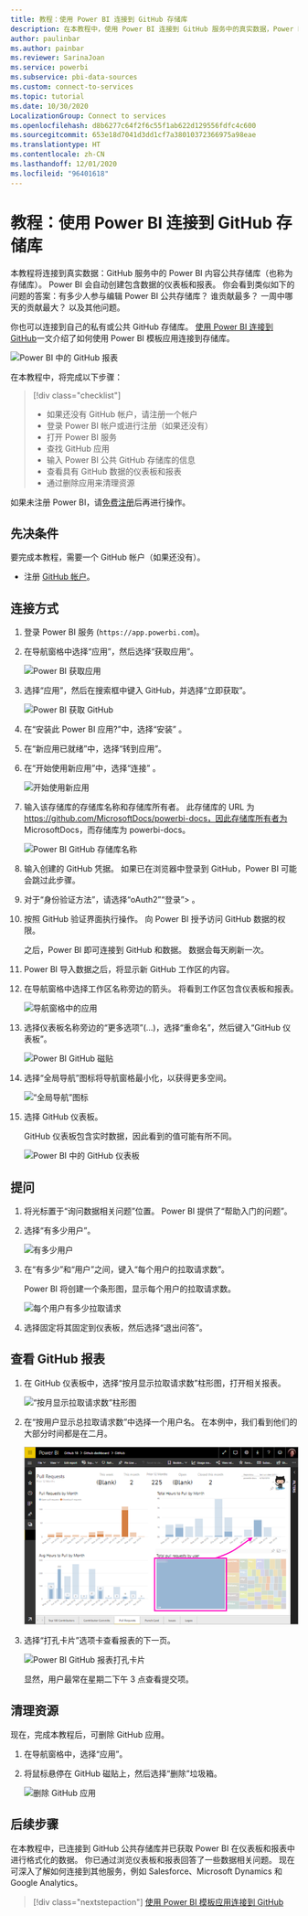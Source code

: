 ```yaml
---
title: 教程：使用 Power BI 连接到 GitHub 存储库
description: 在本教程中，使用 Power BI 连接到 GitHub 服务中的真实数据，Power BI 即会自动创建仪表板和报表。
author: paulinbar
ms.author: painbar
ms.reviewer: SarinaJoan
ms.service: powerbi
ms.subservice: pbi-data-sources
ms.custom: connect-to-services
ms.topic: tutorial
ms.date: 10/30/2020
LocalizationGroup: Connect to services
ms.openlocfilehash: d8b6277c64f2f6c55f1ab622d129556fdfc4c600
ms.sourcegitcommit: 653e18d7041d3dd1cf7a38010372366975a98eae
ms.translationtype: HT
ms.contentlocale: zh-CN
ms.lasthandoff: 12/01/2020
ms.locfileid: "96401618"
---
```

# <a name="tutorial-connect-to-a-github-repo-with-power-bi"></a>教程：使用 Power BI 连接到 GitHub 存储库
本教程将连接到真实数据：GitHub 服务中的 Power BI 内容公共存储库（也称为存储库）。 Power BI 会自动创建包含数据的仪表板和报表。 你会看到类似如下的问题的答案：有多少人参与编辑 Power BI 公共存储库？ 谁贡献最多？ 一周中哪天的贡献最大？ 以及其他问题。 

你也可以连接到自己的私有或公共 GitHub 存储库。 [使用 Power BI 连接到 GitHub](service-connect-to-github.md)一文介绍了如何使用 Power BI 模板应用连接到存储库。

![Power BI 中的 GitHub 报表](media/service-tutorial-connect-to-github/power-bi-github-app-tutorial-punch-card.png)

在本教程中，将完成以下步骤：

> [!div class="checklist"]
> * 如果还没有 GitHub 帐户，请注册一个帐户 
> * 登录 Power BI 帐户或进行注册（如果还没有）
> * 打开 Power BI 服务
> * 查找 GitHub 应用
> * 输入 Power BI 公共 GitHub 存储库的信息
> * 查看具有 GitHub 数据的仪表板和报表
> * 通过删除应用来清理资源

如果未注册 Power BI，请[免费注册](https://app.powerbi.com/signupredirect?pbi_source=web)后再进行操作。

## <a name="prerequisites"></a>先决条件

要完成本教程，需要一个 GitHub 帐户（如果还没有）。 

- 注册 [GitHub 帐户](/contribute/get-started-setup-github)。


## <a name="how-to-connect"></a>连接方式
1. 登录 Power BI 服务 (`https://app.powerbi.com`)。 
2. 在导航窗格中选择“应用”，然后选择“获取应用”。
   
   ![Power BI 获取应用](media/service-tutorial-connect-to-github/power-bi-github-app-tutorial.png) 

3. 选择“应用”，然后在搜索框中键入 GitHub，并选择“立即获取”。
   
   ![Power BI 获取 GitHub](media/service-tutorial-connect-to-github/power-bi-github-app-tutorial-app-source.png) 

4. 在“安装此 Power BI 应用?”中，选择“安装” 。
5. 在“新应用已就绪”中，选择“转到应用”。
6. 在“开始使用新应用”中，选择“连接” 。

    ![开始使用新应用](media/service-tutorial-connect-to-github/power-bi-new-app-connect-get-started.png)

7. 输入该存储库的存储库名称和存储库所有者。 此存储库的 URL 为 https://github.com/MicrosoftDocs/powerbi-docs，因此存储库所有者为 MicrosoftDocs，而存储库为 powerbi-docs。 
   
    ![Power BI GitHub 存储库名称](media/service-tutorial-connect-to-github/power-bi-github-app-tutorial-connect.png)

5. 输入创建的 GitHub 凭据。 如果已在浏览器中登录到 GitHub，Power BI 可能会跳过此步骤。 

6. 对于“身份验证方法”，请选择“oAuth2”“登录”\> 。

7. 按照 GitHub 验证界面执行操作。 向 Power BI 授予访问 GitHub 数据的权限。
   
   之后，Power BI 即可连接到 GitHub 和数据。  数据会每天刷新一次。

8. Power BI 导入数据之后，将显示新 GitHub 工作区的内容。 
9. 在导航窗格中选择工作区名称旁边的箭头。 将看到工作区包含仪表板和报表。 

    ![导航窗格中的应用](media/service-tutorial-connect-to-github/power-bi-github-app-tutorial-left-nav-expanded.png)

10. 选择仪表板名称旁边的“更多选项”(...)，选择“重命名”，然后键入“GitHub 仪表板”。
 
    ![Power BI GitHub 磁贴](media/service-tutorial-connect-to-github/power-bi-github-app-tutorial-left-nav.png) 

8. 选择“全局导航”图标将导航窗格最小化，以获得更多空间。

    ![“全局导航”图标](media/service-tutorial-connect-to-github/power-bi-global-navigation-icon.png)

10. 选择 GitHub 仪表板。
    
    GitHub 仪表板包含实时数据，因此看到的值可能有所不同。

    ![Power BI 中的 GitHub 仪表板](media/service-tutorial-connect-to-github/power-bi-github-app-tutorial-new-dashboard.png)

    

## <a name="ask-a-question"></a>提问

1. 将光标置于“询问数据相关问题”位置。 Power BI 提供了“帮助入门的问题”。 

1. 选择“有多少用户”。
 
    ![有多少用户](media/service-tutorial-connect-to-github/power-bi-github-app-tutorial-qna-how-many-users.png)

13. 在“有多少”和“用户”之间，键入“每个用户的拉取请求数”。 

     Power BI 将创建一个条形图，显示每个用户的拉取请求数。

    ![每个用户有多少拉取请求](media/service-tutorial-connect-to-github/power-bi-github-app-tutorial-qna-how-many-prs.png)


13. 选择固定将其固定到仪表板，然后选择“退出问答”。

## <a name="view-the-github-report"></a>查看 GitHub 报表 

1. 在 GitHub 仪表板中，选择“按月显示拉取请求数”柱形图，打开相关报表。

    ![“按月显示拉取请求数”柱形图](media/service-tutorial-connect-to-github/power-bi-github-app-tutorial-column-chart.png)

2. 在“按用户显示总拉取请求数”中选择一个用户名。 在本例中，我们看到他们的大部分时间都是在二月。

    ![Power BI GitHub 报表突出显示](media/service-tutorial-connect-to-github/power-bi-github-app-tutorial-cross-filter-total-prs.png)

3. 选择“打孔卡片”选项卡查看报表的下一页。 
 
    ![Power BI GitHub 报表打孔卡片](media/service-tutorial-connect-to-github/power-bi-github-app-tutorial-tues-3pm.png)

    显然，用户最常在星期二下午 3 点查看提交项。

## <a name="clean-up-resources"></a>清理资源

现在，完成本教程后，可删除 GitHub 应用。 

1. 在导航窗格中，选择“应用”。
2. 将鼠标悬停在 GitHub 磁贴上，然后选择“删除”垃圾箱。

    ![删除 GitHub 应用](media/service-tutorial-connect-to-github/power-bi-github-app-tutorial-delete.png)

## <a name="next-steps"></a>后续步骤

在本教程中，已连接到 GitHub 公共存储库并已获取 Power BI 在仪表板和报表中进行格式化的数据。 你已通过浏览仪表板和报表回答了一些数据相关问题。 现在可深入了解如何连接到其他服务，例如 Salesforce、Microsoft Dynamics 和 Google Analytics。 
 
> [!div class="nextstepaction"]
> [使用 Power BI 模板应用连接到 GitHub](service-connect-to-github.md)
